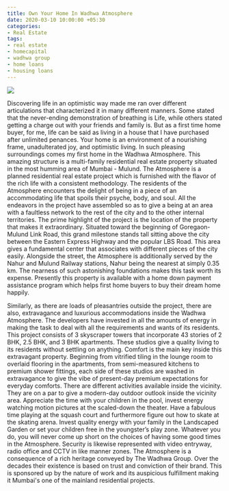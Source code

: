 ```yaml
---
title: Own Your Home In Wadhwa Atmosphere
date: 2020-03-10 10:00:00 +05:30
categories:
- Real Estate
tags:
- real estate
- homecapital
- wadhwa group
- home loans
- housing loans
---
```


**![](https://lh6.googleusercontent.com/U0D5yHA1jKYAt_YNnk4NHz055L81FqhxZ8UHJZXblqEIoXalz-aA5FxE37F5NHCrYl_Ckcf9vjOycmdLr7XWLDY9ioe2-ZktspqQKJ6aZu0pSd3WPRf_6VtNgp0wafNW7BcNOgu6)**

Discovering life in an optimistic way made me ran over different articulations that characterized it in many different manners. Some stated that the never-ending demonstration of breathing is Life, while others stated getting a charge out with your friends and family is. But as a first time home buyer, for me, life can be said as living in a house that I have purchased after unlimited penances. Your home is an environment of a nourishing frame, unadulterated joy, and optimistic living. In such pleasing surroundings comes my first home in the Wadhwa Atmosphere. This amazing structure is a multi-family residential real estate property situated in the most humming area of Mumbai - Mulund. The Atmosphere is a planned residential real estate project which is furnished with the flavor of the rich life with a consistent methodology. The residents of the Atmosphere encounters the delight of being in a piece of an accommodating life that spoils their psyche, body, and soul. All the endeavors in the project have assembled so as to give a being at an area with a faultless network to the rest of the city and to the other internal territories. The prime highlight of the project is the location of the property that makes it extraordinary. Situated toward the beginning of Goregaon-Mulund Link Road, this grand milestone stands tall sitting above the city between the Eastern Express Highway and the popular LBS Road. This area gives a fundamental center that associates with different pieces of the city easily. Alongside the street, the Atmosphere is additionally served by the Nahur and Mulund Railway stations, Nahur being the nearest at simply 0.35 km. The nearness of such astonishing foundations makes this task worth its expense. Presently this property is available with a home down payment assistance program which helps first home buyers to buy their dream home happily.

Similarly, as there are loads of pleasantries outside the project, there are also, extravagance and luxurious accommodations inside the Wadhwa Atmosphere. The developers have invested in all the amounts of energy in making the task to deal with all the requirements and wants of its residents. This project consists of 3 skyscraper towers that incorporate 43 stories of 2 BHK, 2.5 BHK, and 3 BHK apartments. These studios give a quality living to its residents without settling on anything. Comfort is the main key inside this extravagant property. Beginning from vitrified tiling in the lounge room to overlaid flooring in the apartments, from semi-measured kitchens to premium shower fittings, each side of these studios are washed in extravagance to give the vibe of present-day premium expectations for everyday comforts. There are different activities available inside the vicinity. They are on a par to give a modern-day outdoor outlook inside the vicinity area. 
Appreciate the time with your children in the pool, invest energy watching motion pictures at the scaled-down the theater. Have a fabulous time playing at the squash court and furthermore figure out how to skate at the skating arena. Invest quality energy with your family in the Landscaped Garden or set your children free in the youngster’s play zone. Whatever you do, you will never come up short on the choices of having some good times in the Atmosphere. Security is likewise represented with video entryway, radio office and CCTV in like manner zones. The Atmosphere is a consequence of a rich heritage conveyed by The Wadhwa Group. Over the decades their existence is based on trust and conviction of their brand. This is sponsored up by the nature of work and its auspicious fulfillment making it Mumbai's one of the mainland residential projects.
